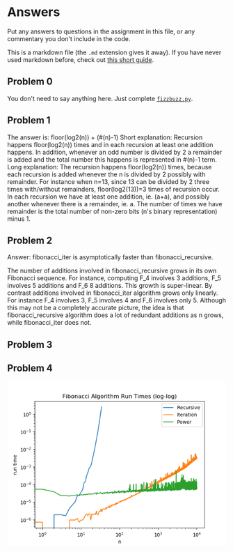# Answers

Put any answers to questions in the assignment in this file, or any commentary you don't include in the code.

This is a markdown file (the `.md` extension gives it away). If you have never used markdown before, check out [this short guide](https://guides.github.com/features/mastering-markdown/).

## Problem 0
You don't need to say anything here.  Just complete [`fizzbuzz.py`](fizzbuzz.py).

## Problem 1
The answer is: floor(log2(n)) + (#(n)-1)
Short explanation: Recursion happens floor(log2(n)) times and in each recursion at least one addition happens. In addition, whenever an
odd number is divided by 2 a remainder is added and the total number this happens is represented in #(n)-1 term.
Long explanation:
The recursion happens floor(log2(n)) times, because each recursion is added whenever the n is divided by 2 possibly with remainder.
For instance when n=13, since 13 can be divided by 2 three times with/without remainders, floor(log2(13))=3 times of recursion occur.
In each recursion we have at least one addition, ie. (a+a), and possibly another whenever there is a remainder, ie. a. The number of times we
have remainder is the total number of non-zero bits (n's binary representation) minus 1.  

## Problem 2

Answer: fibonacci_iter is asymptotically faster than fibonacci_recursive.

The number of additions involved in fibonacci_recursive grows in its own Fibonacci sequence. For instance, computing F_4 involves 3 additions, F_5 involves 5 additions and F_6 8 additions. This growth is super-linear. By contrast additions involved in fibonacci_iter algorithm grows only linearly. For instance F_4 involves 3, F_5 involves 4 and F_6 involves only 5. Although this may not be a completely accurate picture, the idea is that fibonacci_recursive algorithm does a lot of redundant additions as n grows, while fibonacci_iter does not.

## Problem 3

## Problem 4
![](fibonacci_runtime.png)
